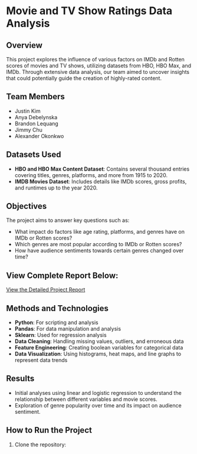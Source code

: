 # Movie and TV Show Ratings Data Analysis

## Overview
This project explores the influence of various factors on IMDb and Rotten scores of movies and TV shows, utilizing datasets from HBO, HBO Max, and IMDb. Through extensive data analysis, our team aimed to uncover insights that could potentially guide the creation of highly-rated content.

## Team Members
- Justin Kim
- Anya Debelynska
- Brandon Lequang
- Jimmy Chu
- Alexander Okonkwo

## Datasets Used
- **HBO and HBO Max Content Dataset**: Contains several thousand entries covering titles, genres, platforms, and more from 1915 to 2020.
- **IMDB Movies Dataset**: Includes details like IMDb scores, gross profits, and runtimes up to the year 2020.

## Objectives
The project aims to answer key questions such as:
- What impact do factors like age rating, platforms, and genres have on IMDb or Rotten scores?
- Which genres are most popular according to IMDb or Rotten scores?
- How have audience sentiments towards certain genres changed over time?

## View Complete Report Below:
[View the Detailed Project Report](./ProjectReport.pdf)

## Methods and Technologies
- **Python**: For scripting and analysis
- **Pandas**: For data manipulation and analysis
- **Sklearn**: Used for regression analysis
- **Data Cleaning**: Handling missing values, outliers, and erroneous data
- **Feature Engineering**: Creating boolean variables for categorical data
- **Data Visualization**: Using histograms, heat maps, and line graphs to represent data trends

## Results
- Initial analyses using linear and logistic regression to understand the relationship between different variables and movie scores.
- Exploration of genre popularity over time and its impact on audience sentiment.

## How to Run the Project
1. Clone the repository:
